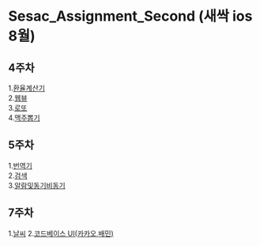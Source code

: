 # Sesac_Assignment_Second (새싹 ios 8월)

## 4주차
1.[환율계산기](https://github.com/WooseokJ/Sesac_Assignment_Second/blob/main/문법2.playground/Pages/환율계산기.xcplaygroundpage/Contents.swift)<br>
2.[웹뷰](https://github.com/WooseokJ/Sesac_Assignment_Second/tree/main/NetworkBasic/NetworkBasic/basic/web)<br>
3.[로또](https://github.com/WooseokJ/Sesac_Assignment_Second/tree/main/NetworkBasic/NetworkBasic/basic/lotto)<br>
4.[맥주뽑기](https://github.com/WooseokJ/Sesac_Assignment_Second/tree/main/NetworkBasic/NetworkBasic/basic/Beer)<br>
## 5주차 
1.[번역기](https://github.com/WooseokJ/Sesac_Assignment_Second/tree/main/NetworkBasic/NetworkBasic/basic/translate)<br>
2.[검색](https://github.com/WooseokJ/Sesac_Assignment_Second/tree/main/NetworkBasic/NetworkBasic/basic/Search)<br>
3.[알람및동기비동기](https://github.com/WooseokJ/Sesac_Assignment_Second/tree/main/NetworkBasic/NetworkBasic/basic/Location)<br>
## 7주차 
1.[날씨](https://github.com/WooseokJ/Sesac_Assignment_Second/tree/main/OPenWeatherMap/OPenWeatherMap)
2.[코드베이스 UI(카카오,배민)](https://github.com/WooseokJ/Sesac_Assignment_Second/tree/main/SeSacWeek7Diary/SeSacWeek7Diary/Assignment)<br>
